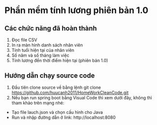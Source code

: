 # Phần mềm tính lương phiên bản 1.0

## Các chức năng đã hoàn thành
1. Đọc file CSV
2. In ra màn hình danh sách nhân viên
3. Tính tuổi hiện tại của nhân viên
4. Số năm và số tháng làm việc
5. Tính lương đến thời điểm hiện tại (phiên bản 1.0)

## Hướng dẫn chạy source code
1. Đầu tiên clone source về bằng lệnh
    git clone https://github.com/huucanh2011/HomeWorkCleanCode.git
2. Nếu bạn run spring boot bằng Visual Code thì xem dưới đây, không thì tham khảo trên mạng nhé:
  * Tạo file lauch.json và chọn cấu hình cho Java
  * Run và nhập đường dẫn ở link: http://localhost:8080